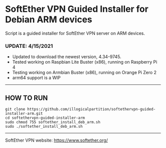 # SoftEther VPN Guided Installer for Debian ARM devices
Script is a guided installer for SoftEther VPN server on ARM devices.  
  
### UPDATE: 4/15/2021
- Updated to download the newest version, 4.34-9745. 
- Tested working on Raspbian Lite Buster (x86), running on Raspberry Pi 4 
- Testing working on Armbian Buster (x86), running on Orange Pi Zero 2
- arm64 support is a WIP

---

## HOW TO RUN

```
git clone https://github.com/illogicalpartition/softethervpn-guided-installer-arm.git  
cd softethervpn-guided-installer-arm  
sudo chmod 755 softether_install_deb_arm.sh  
sudo ./softether_install_deb_arm.sh  
```

---


SoftEther VPN website: https://www.softether.org/